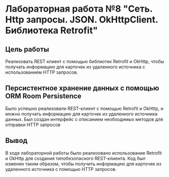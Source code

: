 # Лабораторная работа №8 "Сеть. Http запросы. JSON. OkHttpClient. Библиотека Retrofit"

## Цель работы
Реализовать REST клиент с помощью библиотек Retrofit и OkHttp, чтобы получать информацию для карточек из удаленного источника с использованием HTTP запросов.
## Персистентное хранение данных с помощью ORM Room Persistence
Было успешно реализовали REST-клиент с помощью Retrofit и OkHttp, и можно получать информацию для карточек из удаленного источника данных. Был создан интерфейс с описанием необходимых методов для отправки HTTP запросов
## Вывод
В ходе лабораторной работы было реализовано использование Retrofit и OkHttp для создания типобезопасного REST-клиента. Код был изменен таким образом, чтобы получить информацию для карточек из удаленного источника с помощью HTTP запросов.